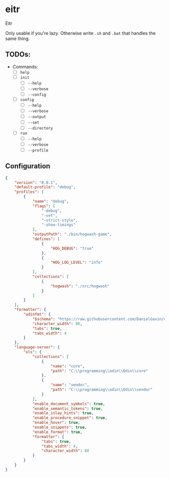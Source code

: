 # eitr
Eitr

Only usable if you're lazy. Otherwise write `.sh` and `.bat` that handles the same thing.

## TODOs:
- Commands:
    - [ ] `help`
    - [ ] `init`
        - [ ] `--help`
        - [ ] `--verbose`
        - [ ] `--config`
    - [ ] `config`
        - [ ] `--help`
        - [ ] `--verbose`
        - [ ] `--output`
        - [ ] `--set`
        - [ ] `--directory`
    - [ ] `run`
        - [ ] `--help`
        - [ ] `--verbose`
        - [ ] `--profile`

## Configuration

```json
{
	"version": "0.0.1",
	"default-profile": "debug",
	"profiles": [
		{
			"name": "debug",
			"flags": [
				"-debug",
				"-vet",
				"-strict-style",
				"-show-timings"
			],
			"outputPath": "./bin/hogwash-game",
			"defines": [
				{
					"HOG_DEBUG": "true"
				},
				{
					"HOG_LOG_LEVEL": "info"
				}
			],
			"collections": [
				{
					"hogwash": "./src/hogwash"
				}
			]
		}
	],
	"formatter": {
		"odinfmt": {
			"$schema": "https://raw.githubusercontent.com/DanielGavin/ols/master/misc/odinfmt.schema.json",
			"character_width": 80,
			"tabs": true,
			"tabs_width": 4
		}
	},
	"language-server": {
		"ols": {
			"collections": [
				{
					"name": "core",
					"path": "C:\\programming\\odin\\Odin\\core"
				},
				{
					"name": "vendor",
					"path": "C:\\programming\\odin\\Odin\\vendor"
				}
			],
			"enable_document_symbols": true,
			"enable_semantic_tokens": true,
			"enable_inlay_hints": true,
			"enable_procedure_snippet": true,
			"enable_hover": true,
			"enable_snippets": true,
			"enable_format": true,
			"formatter": {
				"tabs": true,
				"tabs_width": 4,
				"character_width": 80
			}
		}
	}
}
```